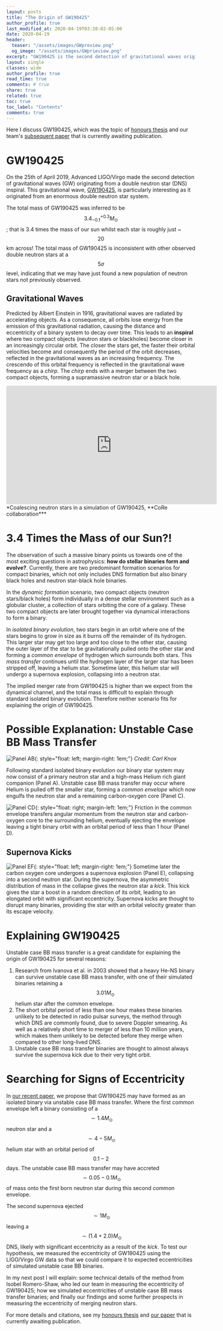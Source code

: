 ```yaml
---
layout: posts
title: "The Origin of GW190425"
author_profile: true
last_modified_at: 2020-04-19T03:20:02-05:00
date: 2020-04-19
header:
  teaser: "/assets/images/GWpreview.png"
  og_image: "/assets/images/GWprieview.png"
excerpt: "GW190425 is the second detection of gravitational waves originating from a double neutron star inspiral, and was the topic of my honours thesis and paper."
layout: single
classes: wide
author_profile: true
read_time: true
comments: # true
share: true
related: true
toc: true
toc_label: "Contents"
comments: true
---
```

Here I discuss GW190425, which was the topic of [honours thesis](/assets/thesis.pdf) and our team's [subsequent paper](https://arxiv.org/abs/2001.06492) that is currently awaiting publication.

# GW190425
On the 25th of April 2019, Advanced LIGO/Virgo made the second detection of gravitational waves (GW) originating from a double neutron star (DNS) inspiral. This gravitational wave, [GW190425](https://www.ligo.org/detections/GW190425.php), is particularly interesting as it originated from an enormous double neutron star system.

The total mass of GW190425 was inferred to be $$ 3.4^{+0.3}_{-0.1} M_{\odot} $$; that is 3.4 times the mass of our sun whilst each star is roughly just ~$$20$$km across! The total mass of GW190425 is inconsistent with other observed double neutron stars at a $$5\sigma$$ level, indicating that we may have just found a new population of neutron stars not previously observed.

## Gravitational Waves
Predicted by Albert Einstein in 1916, gravitational waves are radiated by accelerating objects. As a consequence, all orbits lose energy from the emission of this gravitational radiation, causing the distance and eccentricity of a binary system to decay over time. This leads to an **inspiral** where two compact objects (neutron stars or blackholes) become closer in an increasingly circular orbit. The closer the stars get, the faster their orbital velocities become and consequently the period of the orbit decreases, reflected in the gravitational waves as an increasing frequency. The crescendo of this orbital frequency is reflected in the gravitational wave frequency as a *chirp*. The *chirp* ends with a merger between the two compact objects, forming a supramassive neutron star or a black hole.

<iframe width="560" height="315" src="https://www.youtube.com/embed/yYCnp_42mgY" frameborder="0" allowfullscreen></iframe>
*Coalescing neutron stars in a simulation of GW190425, **CoRe collaboration***


# 3.4 Times the Mass of our Sun?!
The observation of such a massive binary points us towards one of the most exciting questions in astrophysics: **how do stellar binaries form and evolve?**. Currently, there are two predominant formation scenarios for compact binaries, which not only includes DNS formation but also binary black holes and neutron star-black hole binaries.

In the *dynamic formation* scenario, two compact objects (neutron stars/black holes) form individually in a dense stellar environment such as a globular cluster, a collection of stars orbiting the core of a galaxy. These two compact objects are later brought together via dynamical interactions to form a binary.

In *isolated binary evolution*, two stars begin in an orbit where one of the stars begins to grow in size as it burns off the remainder of its hydrogen. This larger star may get too large and too close to the other star, causing the outer layer of the star to be gravitationally pulled onto the other star and forming a *common envelope* of hydrogen which surrounds both stars. This *mass transfer* continues until the hydrogen layer of the larger star has been stripped off, leaving a helium star. Sometime later, this helium star will undergo a supernova explosion, collapsing into a neutron star.

The implied merger rate from GW190425 is higher than we expect from the dynamical channel, and the total mass is difficult to explain through standard isolated binary evolution. Therefore neither scenario fits for explaining the origin of GW190425.


# Possible Explanation: Unstable Case BB Mass Transfer
![Panel AB](/assets/images/AB.png){: style="float: left; margin-right: 1em;"}
*Credit: Carl Knox*

Following standard isolated binary evolution our binary star system may now consist of a primary neutron star and a high-mass Helium rich giant companion (Panel A). Unstable case BB mass transfer may occur where Helium is pulled off the smaller star, forming a *common envelope* which now engulfs the neutron star and a remaining carbon-oxygen core (Panel C).

![Panel CD](/assets/images/CD.png){: style="float: right; margin-left: 1em;"}
Friction in the common envelope transfers angular momentum from the neutron star and carbon-oxygen core to the surrounding helium, eventually ejecting the envelope leaving a tight binary orbit with an orbital period of less than 1 hour (Panel D).


## Supernova Kicks
![Panel EF](/assets/images/EF.png){: style="float: left; margin-right: 1em;"}
Sometime later the carbon oxygen core undergoes a supernova explosion (Panel E), collapsing into a second neutron star. During the supernova, the asymmetric distribution of mass in the collapse gives the neutron star a *kick*. This kick gives the star a boost in a random direction of its orbit, leading to an elongated orbit with significant eccentricity. Supernova kicks are thought to disrupt many binaries, providing the star with an orbital velocity greater than its escape velocity.


# Explaining GW190425
Unstable case BB mass transfer is a great candidate for explaining the origin of GW190425 for several reasons:
1. Research from Ivanova et al. in 2003 showed that a heavy He-NS binary can survive unstable case BB mass transfer, with one of their simulated binaries retaining a $$ 3.01 M_{\odot} $$ helium star after the common envelope.
2. The short orbital period of less than one hour makes these binaries unlikely to be detected in radio pulsar surveys, the method through which DNS are commonly found, due to severe Doppler smearing. As well as a relatively short time to merger of less than 10 million years, which makes them unlikely to be detected before they merge when compared to other long-lived DNS.
3. Unstable case BB mass transfer binaries are thought to almost always survive the supernova kick due to their very tight orbit.

# Searching for Signs of Eccentricity
In [our recent paper](https://arxiv.org/abs/2001.06492), we propose that GW190425 may have formed as an isolated binary via unstable case BB mass transfer. Where the first common envelope left a binary consisting of a $$\sim1.4M_{\odot}$$ neutron star and a $$\sim4-5M_{\odot}$$ helium star with an orbital period of $$0.1-2$$ days. The unstable case BB mass transfer may have accreted $$\sim0.05-0.1M_{\odot}$$ of mass onto the first born neutron star during this second common envelope.

The second supernova ejected $$\sim1M_{\odot}$$ leaving a $$\sim(1.4+2.0)M_{\odot}$$ DNS, likely with significant eccentricity as a result of the *kick*. To test our hypothesis, we measured the eccentricity of GW190425 using the LIGO/Virgo GW data so that we could compare it to expected eccentricities of simulated unstable case BB binaries.

In my next post I will explain: some technical details of the method from Isobel Romero-Shaw, who led our team in measuring the eccentricity of GW190425; how we simulated eccentricities of unstable case BB mass transfer binaries; and finally our findings and some further prospects in measuring the eccentricity of merging neutron stars.

For more details and citations, see my [honours thesis](/assets/thesis.pdf) and [our paper](https://arxiv.org/abs/2001.06492) that is currently awaiting publication.

